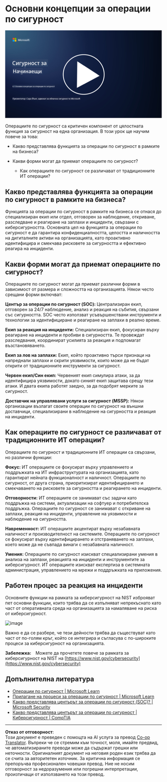 <!--
CO_OP_TRANSLATOR_METADATA:
{
  "original_hash": "6a55b31df9eebf550d040cef0ef7dff3",
  "translation_date": "2025-09-03T22:14:04+00:00",
  "source_file": "4.1 SecOps key concepts.md",
  "language_code": "bg"
}
-->
# Основни концепции за операции по сигурност

[![Гледайте видеото](../../translated_images/4-1_placeholder.0123f726051a7b9662e6dfa95b10962cbe64c002cde9640da84711fd8d3df642.bg.png)](https://learn-video.azurefd.net/vod/player?id=6a1cf511-89e0-493a-8ef9-91c458200266)

Операциите по сигурност са критичен компонент от цялостната функция за сигурност на една организация. В този урок ще научим повече за това:

 - Какво представлява функцията за операции по сигурност в рамките на бизнеса?
   
 - Какви форми могат да приемат операциите по сигурност?
   
   - Как операциите по сигурност се различават от традиционните ИТ операции?

## Какво представлява функцията за операции по сигурност в рамките на бизнеса?

Функцията за операции по сигурност в рамките на бизнеса се отнася до специализиран екип или отдел, отговорен за наблюдение, откриване, разследване и реагиране на заплахи и инциденти, свързани с киберсигурността. Основната цел на функцията за операции по сигурност е да гарантира конфиденциалността, целостта и наличността на дигиталните активи на организацията, като проактивно идентифицира и смекчава рисковете за сигурността и ефективно реагира на инциденти.

## Какви форми могат да приемат операциите по сигурност?

Операциите по сигурност могат да приемат различни форми в зависимост от размера и сложността на организацията. Някои често срещани форми включват:

**Център за операции по сигурност (SOC):** Централизиран екип, отговорен за 24/7 наблюдение, анализ и реакция на събития, свързани със сигурността. SOC често използват усъвършенствани инструменти и технологии за идентифициране и реагиране на заплахи в реално време.

**Екип за реакция на инциденти:** Специализиран екип, фокусиран върху реагиране на инциденти и пробиви в сигурността. Те провеждат разследвания, координират усилията за реакция и подпомагат възстановяването.

**Екип за лов на заплахи:** Екип, който проактивно търси признаци на напреднали заплахи и скрити уязвимости, които може да не бъдат открити от традиционните инструменти за сигурност.

**Червен екип/Син екип:** Червеният екип симулира атаки, за да идентифицира уязвимости, докато синият екип защитава срещу тези атаки. И двата екипа работят заедно, за да подобрят мерките за сигурност.

**Доставчик на управлявани услуги за сигурност (MSSP):** Някои организации възлагат своите операции по сигурност на външни доставчици, специализирани в наблюдение на сигурността и реакция на инциденти.

## Как операциите по сигурност се различават от традиционните ИТ операции?

Операциите по сигурност и традиционните ИТ операции са свързани, но различни функции:

**Фокус:** ИТ операциите се фокусират върху управлението и поддръжката на ИТ инфраструктурата на организацията, като гарантират нейната функционалност и наличност. Операциите по сигурност, от друга страна, приоритизират идентифицирането и смекчаването на рисковете за сигурността и реагирането на инциденти.

**Отговорности:** ИТ операциите се занимават със задачи като поддръжка на системи, актуализации на софтуер и потребителска поддръжка. Операциите по сигурност се занимават с откриване на заплахи, реакция на инциденти, управление на уязвимости и наблюдение на сигурността.

**Навременност:** ИТ операциите акцентират върху незабавната наличност и производителност на системите. Операциите по сигурност се фокусират върху идентифицирането и отстраняването на заплахи, което може да не съвпада винаги с незабавната наличност.

**Умения:** Операциите по сигурност изискват специализирани умения в анализа на заплахи, реакцията на инциденти и инструментите за киберсигурност. ИТ операциите изискват експертиза в системната администрация, управлението на мрежи и поддръжката на приложения.

## Работен процес за реакция на инциденти

Основните функции на рамката за киберсигурност на NIST изброяват пет основни функции, които трябва да се изпълняват непрекъснато като част от оперативната среда на организацията за намаляване на риска от киберсигурност. 

![image](https://github.com/microsoft/Security-101/assets/139931591/f6d19dce-f96e-47bd-9e0a-8019675a602d)

Важно е да се разбере, че тези дейности трябва да съществуват като част от по-голям кръг, който се интегрира и съгласува с по-широките процеси за киберсигурност на организацията.

**Забележка:** Можете да прочетете повече за рамката за киберсигурност на NIST на [https://www.nist.gov/cybersecurity](https://www.nist.gov/cybersecurity)

## Допълнителна литература

- [Операции по сигурност | Microsoft Learn](https://learn.microsoft.com/security/operations/overview?WT.mc_id=academic-96948-sayoung)
- [Прилагане на процеси за операции по сигурност | Microsoft Learn](https://learn.microsoft.com/security/operations/?WT.mc_id=academic-96948-sayoung)
- [Какво представлява центърът за операции по сигурност (SOC)? | Microsoft Security](https://www.microsoft.com/security/business/security-101/what-is-a-security-operations-center-soc?WT.mc_id=academic-96948-sayoung)
- [Какво представлява центърът за операции по сигурност | Киберсигурност | CompTIA](https://www.comptia.org/content/articles/what-is-a-security-operations-center)

---

**Отказ от отговорност**:  
Този документ е преведен с помощта на AI услуга за превод [Co-op Translator](https://github.com/Azure/co-op-translator). Въпреки че се стремим към точност, моля, имайте предвид, че автоматизираните преводи може да съдържат грешки или неточности. Оригиналният документ на неговия роден език трябва да се счита за авторитетен източник. За критична информация се препоръчва професионален човешки превод. Ние не носим отговорност за недоразумения или погрешни интерпретации, произтичащи от използването на този превод.